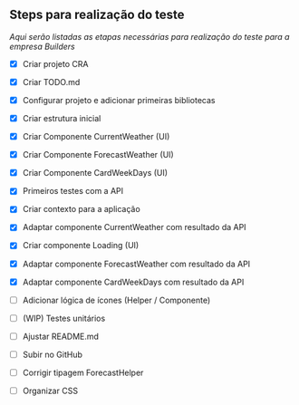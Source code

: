 ## Steps para realização do teste

*Aqui serão listadas as etapas necessárias para realização do teste para a empresa Builders*

- [x] Criar projeto CRA 
- [x] Criar TODO.md
- [x] Configurar projeto e adicionar primeiras bibliotecas
- [x] Criar estrutura inicial
- [x] Criar Componente CurrentWeather (UI)
- [x] Criar Componente ForecastWeather (UI)
- [x] Criar Componente CardWeekDays (UI)
- [x] Primeiros testes com a API
- [x] Criar contexto para a aplicação
- [x] Adaptar componente CurrentWeather com resultado da API
- [x] Criar componente Loading (UI)
- [x] Adaptar componente ForecastWeather com resultado da API
- [x] Adaptar componente CardWeekDays com resultado da API
- [ ] Adicionar lógica de ícones (Helper / Componente)
- [ ] (WIP) Testes unitários
- [ ] Ajustar README.md
- [ ] Subir no GitHub

- [ ] Corrigir tipagem ForecastHelper
- [ ] Organizar CSS

